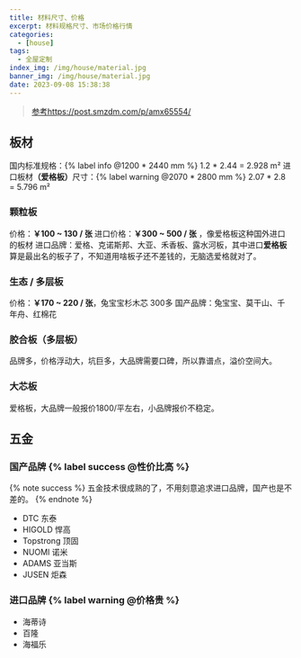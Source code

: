```yaml
---
title: 材料尺寸、价格
excerpt: 材料规格尺寸、市场价格行情
categories:
  - [house]
tags:
  - 全屋定制
index_img: /img/house/material.jpg
banner_img: /img/house/material.jpg
date: 2023-09-08 15:38:38
---
```

> [参考https://post.smzdm.com/p/amx65554/](https://post.smzdm.com/p/amx65554/)

## 板材
国内标准规格：{% label info @1200 * 2440 mm %} <font class=success-text> 1.2 * 2.44 = 2.928 m²</font>
进口板材<b class=warning-text>（爱格板）</b>尺寸：{% label warning @2070 * 2800 mm %} <font class=success-text> 2.07 * 2.8 = 5.796 m²</font>

### 颗粒板
价格：<b class=success-text>￥100 ~ 130 / 张</b>
进口价格：<font class=warning-text><b>￥300 ~ 500 / 张</b> ，像爱格板这种国外进口的板材</font>
进口品牌：<font class=info-text>爱格、克诺斯邦、大亚、禾香板、露水河板</font>，其中进口<b class=success-text>爱格板</b>算是最出名的板子了，不知道用啥板子还不差钱的，无脑选爱格就对了。

### 生态 / 多层板
价格：<b class=success-text>￥170 ~ 220 / 张</b>，<font class=warning-text>兔宝宝杉木芯 300多</font>
国产品牌：<font class=info-text>兔宝宝、莫干山、千年舟、红棉花</font>


### 胶合板（多层板）
<font class=danger-text>品牌多，价格浮动大，坑巨多，大品牌需要口碑，所以靠谱点，溢价空间大。</font>

### 大芯板
<font class=warning-text>爱格板，大品牌一般报价1800/平左右，小品牌报价不稳定。</font>

## 五金

### 国产品牌 {% label success @性价比高 %}

{% note success %}
五金技术很成熟的了，不用刻意追求进口品牌，国产也是不差的。
{% endnote %}

- DTC 东泰
- HIGOLD 悍高
- Topstrong 顶固
- NUOMI 诺米
- ADAMS 亚当斯
- JUSEN 炬森

### 进口品牌 {% label warning @价格贵 %}
- 海蒂诗
- 百隆
- 海福乐